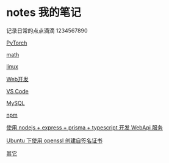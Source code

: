 # notes 我的笔记
记录日常的点点滴滴
1234567890

[PyTorch](/PyTorch/README.md)

[math](/math/README.md)

[linux](/linux/README.md)

[Web开发](/web/README.md)

[VS Code](/VSCode/README.md)

[MySQL](/MySQL/README.md)

[npm](/npm/README.md)

[使用 nodejs + express + prisma + typescript 开发 WebApi 服务](nept/README.md)

[Ubuntu 下使用 openssl 创建自签名证书](/opensslcert/README.md)

[其它](others/README.md)
